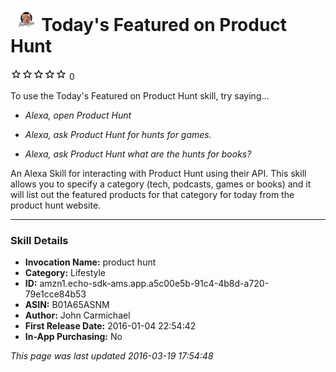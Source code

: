 # &nbsp;<img src="app_icon" alt="Today&#39;s Featured on Product Hunt icon" width="36"> Today's Featured on Product Hunt
![0 stars](../../../images/ic_star_border_black_18dp_1x.png)![0 stars](../../../images/ic_star_border_black_18dp_1x.png)![0 stars](../../../images/ic_star_border_black_18dp_1x.png)![0 stars](../../../images/ic_star_border_black_18dp_1x.png)![0 stars](../../../images/ic_star_border_black_18dp_1x.png) 0

To use the Today's Featured on Product Hunt skill, try saying...

* *Alexa, open Product Hunt*

* *Alexa, ask Product Hunt for hunts for games.*

* *Alexa, ask Product Hunt what are the hunts for books?*

An Alexa Skill for interacting with Product Hunt using their API. This skill allows you to specify a category (tech, podcasts, games or books) and it will list out the featured products for that category for today from the product hunt website.

***

### Skill Details

* **Invocation Name:** product hunt
* **Category:** Lifestyle
* **ID:** amzn1.echo-sdk-ams.app.a5c00e5b-91c4-4b8d-a720-79e1cce84b53
* **ASIN:** B01A65ASNM
* **Author:** John Carmichael
* **First Release Date:** 2016-01-04 22:54:42
* **In-App Purchasing:** No

*This page was last updated 2016-03-19 17:54:48*
